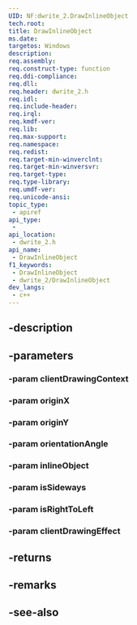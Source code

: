 ```yaml
---
UID: NF:dwrite_2.DrawInlineObject
tech.root: 
title: DrawInlineObject
ms.date: 
targetos: Windows
description: 
req.assembly: 
req.construct-type: function
req.ddi-compliance: 
req.dll: 
req.header: dwrite_2.h
req.idl: 
req.include-header: 
req.irql: 
req.kmdf-ver: 
req.lib: 
req.max-support: 
req.namespace: 
req.redist: 
req.target-min-winverclnt: 
req.target-min-winversvr: 
req.target-type: 
req.type-library: 
req.umdf-ver: 
req.unicode-ansi: 
topic_type:
 - apiref
api_type:
 - 
api_location:
 - dwrite_2.h
api_name:
 - DrawInlineObject
f1_keywords:
 - DrawInlineObject
 - dwrite_2/DrawInlineObject
dev_langs:
 - c++
---
```


## -description

## -parameters

### -param clientDrawingContext

### -param originX

### -param originY

### -param orientationAngle

### -param inlineObject

### -param isSideways

### -param isRightToLeft

### -param clientDrawingEffect

## -returns

## -remarks

## -see-also

